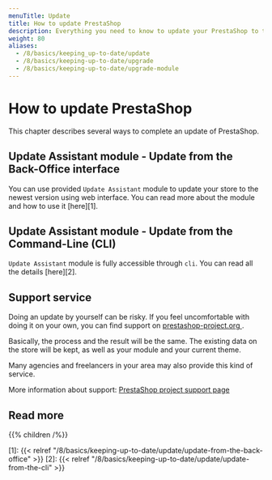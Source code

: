 ```yaml
---
menuTitle: Update
title: How to update PrestaShop
description: Everything you need to know to update your PrestaShop to the latest version
weight: 80
aliases:
  - /8/basics/keeping_up-to-date/update
  - /8/basics/keeping-up-to-date/upgrade
  - /8/basics/keeping-up-to-date/upgrade-module
---
```


# How to update PrestaShop

This chapter describes several ways to complete an update of PrestaShop.

## Update Assistant module - Update from the Back-Office interface
You can use provided `Update Assistant` module to update your store to the newest version using web interface. You can read more about the module and how to use it [here][1].

## Update Assistant module - Update from the Command-Line (CLI)
`Update Assistant` module is fully accessible through `cli`. You can read all the details [here][2].

## Support service

Doing an update by yourself can be risky. If you feel uncomfortable with doing it on your own, you can find support on <a href="https://www.prestashop-project.org/support/" target="_blank">prestashop-project.org </a>.

Basically, the process and the result will be the same. The existing data on the store will be kept, as well as your module and your current theme.

Many agencies and freelancers in your area may also provide this kind of service.

More information about support: <a href="https://www.prestashop-project.org/support/" target="_blank">PrestaShop project support page</a>

## Read more

{{% children /%}}

[1]: {{< relref "/8/basics/keeping-up-to-date/update/update-from-the-back-office" >}}
[2]: {{< relref "/8/basics/keeping-up-to-date/update/update-from-the-cli" >}}
